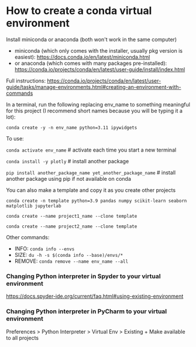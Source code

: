 
# How to create a conda virtual environment

Install miniconda or anaconda (both won't work in the same computer)
- miniconda (which only comes with the installer, usually pkg version is easiest): https://docs.conda.io/en/latest/miniconda.html
- or anaconda (which comes with many packages pre-installed): https://conda.io/projects/conda/en/latest/user-guide/install/index.html

Full instructions: https://conda.io/projects/conda/en/latest/user-guide/tasks/manage-environments.html#creating-an-environment-with-commands 

In a terminal, run the following replacing env_name to something meaningful for this project (I recommend short names because you will be typing it a lot): 

`conda create -y -n env_name python=3.11 ipywidgets`

To use: 

`conda activate env_name` # activate each time you start a new terminal

`conda install -y plotly` # install another package 

`pip install another_package_name yet_another_package_name` # install another package using pip if not available on conda

You can also make a template and copy it as you create other projects

`conda create -n template python=3.9 pandas numpy scikit-learn seaborn matplotlib jupyterlab`

`conda create --name project1_name --clone template`

`conda create --name project2_name --clone template`


Other commands:
- INFO: `conda info --envs`
- SIZE: `du -h -s $(conda info --base)/envs/*`
- REMOVE: `conda remove --name env_name --all`

### Changing Python interpreter in Spyder to your virtual environment
https://docs.spyder-ide.org/current/faq.html#using-existing-environment

### Changing Python interpreter in PyCharm to your virtual environment
Preferences > Python Interpreter > Virtual Env > Existing + Make available to all projects

